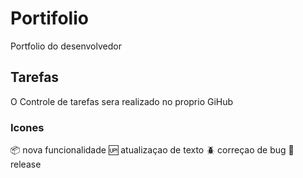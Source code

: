 # Portifolio
Portfolio do desenvolvedor

## Tarefas

O Controle de tarefas sera realizado no proprio GiHub

### Icones

:package: nova funcionalidade
:up: atualizaçao de texto
:beetle: correçao de bug
:checkered_flag: release


